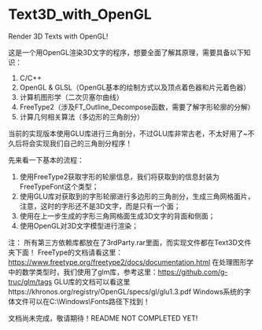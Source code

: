 # Text3D_with_OpenGL
Render 3D Texts with OpenGL!

这是一个用OpenGL渲染3D文字的程序，想要全面了解其原理，需要具备以下知识：

1. C/C++
2. OpenGL & GLSL（OpenGL基本的绘制方式以及顶点着色器和片元着色器）
3. 计算机图形学（二次贝塞尔曲线）
4. FreeType2（涉及FT_Outline_Decompose函数，需要了解字形轮廓的分解）
5. 计算几何相关算法（多边形的三角剖分）

当前的实现版本使用GLU库进行三角剖分，不过GLU库非常古老，不太好用了~不久后将会实现我们自己的三角剖分程序！

先来看一下基本的流程：
1. 使用FreeType2获取字形的轮廓信息，我们将获取到的信息封装为FreeTypeFont这个类型；
2. 使用GLU库对获取到的字形轮廓进行多边形的三角剖分，生成三角网格面片，注意，这时的字形还不是3D文字，而是只有一个面；
3. 使用在上一步生成的字形三角网格面生成3D文字的背面和侧面；
4. 使用OpenGL对3D文字模型进行渲染；

注：
所有第三方依赖库都放在了3rdParty.rar里面，而实现文件都在Text3D文件夹下面！
FreeType的文档请看这里：https://www.freetype.org/freetype2/docs/documentation.html
在处理图形学中的数学类型时，我们使用了glm库，参考这里：https://github.com/g-truc/glm/tags
GLU库的文档可以看这里https://khronos.org/registry/OpenGL/specs/gl/glu1.3.pdf
Windows系统的字体文件可以在C:\Windows\Fonts路径下找到！

文档尚未完成，敬请期待！README NOT COMPLETED YET!
